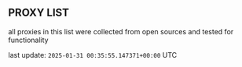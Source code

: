 ## PROXY LIST

all proxies in this list were collected from open sources and tested for functionality

last update: `2025-01-31 00:35:55.147371+00:00` UTC